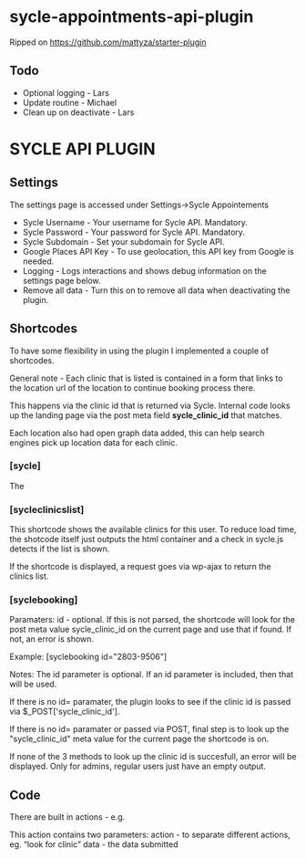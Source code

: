 # sycle-appointments-api-plugin

Ripped on https://github.com/mattyza/starter-plugin

## Todo

* Optional logging - Lars
* Update routine - Michael
* Clean up on deactivate - Lars

# SYCLE API PLUGIN

## Settings
The settings page is accessed under Settings->Sycle Appointements

- Sycle Username - Your username for Sycle API. Mandatory.
- Sycle Password - Your password for Sycle API. Mandatory.
- Sycle Subdomain - Set your subdomain for Sycle API.
- Google Places API Key - To use geolocation, this API key from Google is needed.
- Logging - Logs interactions and shows debug information on the settings page below.
- Remove all data - Turn this on to remove all data when deactivating the plugin.



## Shortcodes
To have some flexibility in using the plugin I implemented a couple of shortcodes.

General note - Each clinic that is listed is contained in a form that links to the location url of the location to continue booking process there.

This happens via the clinic id that is returned via Sycle. Internal code looks up the landing page via the post meta field **sycle_clinic_id** that matches.

Each location also had open graph data added, this can help search engines pick up location data for each clinic.

### [sycle]
The

### [sycleclinicslist]

This shortcode shows the available clinics for this user. To reduce load time, the shotcode itself just outputs the html container and a check in sycle.js detects if the list is shown.

If the shortcode is displayed, a request goes via wp-ajax to return the clinics list.

### [syclebooking]

Paramaters:
id - optional. If this is not parsed, the shortcode will look for the post meta value sycle_clinic_id on the current page and use that if found.  If not, an error is shown.

Example: [syclebooking id="2803-9506"]

Notes: The id parameter is optional. If an id parameter is included, then that will be used.

If there is no id= paramater, the plugin looks to see if the clinic id is passed via $_POST['sycle_clinic_id'].

If there is no id= paramater or passed via POST, final step is to look up the "sycle_clinic_id" meta value for the current page the shortcode is on.

If none of the 3 methods to look up the clinic id is succesfull, an error will be displayed. Only for admins, regular users just have an empty output.

## Code
There are built in actions - e.g.

This action contains two parameters:
action - to separate different actions, eg. “look for clinic”
data - the data submitted

